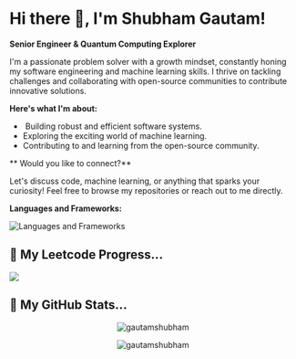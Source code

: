 <h1> Hi there 👋, I'm Shubham Gautam!</h1>

**Senior Engineer & Quantum Computing Explorer**

I'm a passionate problem solver with a growth mindset, constantly honing my software engineering and machine learning skills. I thrive on tackling challenges and collaborating with open-source communities to contribute innovative solutions. 

**Here's what I'm about:**

* ‍ Building robust and efficient software systems.
*  Exploring the exciting world of machine learning.
*  Contributing to and learning from the open-source community.

** Would you like to connect?**

Let's discuss code, machine learning, or anything that sparks your curiosity! Feel free to browse my repositories or reach out to me directly.
 
 **Languages and Frameworks:**
 
<img src="https://skillicons.dev/icons?i=ruby,rails,js,ts,express,nodejs,python,django,fastapi,go,rust,graphql,mongodb,postgresql,redis,kafka,rabbitmq,nginx,docker,kubernetes,aws,tensorflow" alt="Languages and Frameworks"> <be> 

<h2>🤟 My Leetcode Progress... </h2>

 ![](https://leetcard.jacoblin.cool/gautamshubham?ext=heatmap)        

<be> 
<h2>🤟 My GitHub Stats... </h2>

<p align="center"> <img align="center" src="https://github-readme-stats.vercel.app/api?username=ichbingautam&show_icons=true&theme=radical&include_all_commits=true" alt="gautamshubham" /></p>

<p align="center"><img align="center" src="https://github-readme-streak-stats.herokuapp.com/?user=ichbingautam&show_icons=true&theme=tokyonight_duo" alt="gautamshubham" /></p>
